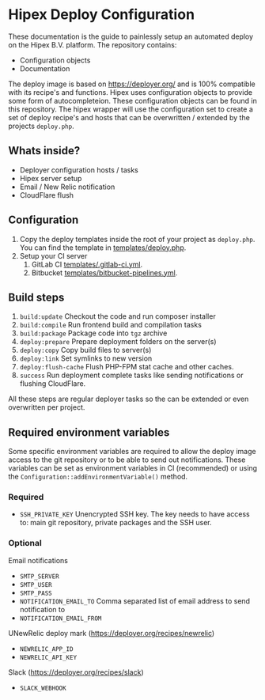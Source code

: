 # Hipex Deploy Configuration
These documentation is the guide to painlessly setup an automated deploy on the Hipex B.V. platform.
The repository contains:

- Configuration objects
- Documentation

The deploy image is based on https://deployer.org/ and is 100% compatible with its recipe's and functions. Hipex uses
configuration objects to provide some form of autocompleteion. These configuration objects can be found in this
repository. The hipex wrapper will use the configuration set to create a set of deploy recipe's and hosts that
can be overwritten / extended by the projects `deploy.php`.

## Whats inside?
- Deployer configuration hosts / tasks
- Hipex server setup
- Email / New Relic notification
- CloudFlare flush

## Configuration
1. Copy the deploy templates inside the root of your project as `deploy.php`. You can find the template in
[templates/deploy.php](./templates/deploy.php).
2. Setup your CI server
    1.  GitLab CI [templates/.gitlab-ci.yml](./templates/.gitlab-ci.yml).
    3.  Bitbucket [templates/bitbucket-pipelines.yml](./templates/bitbucket-pipelines.yml).  

## Build steps
1. `build:update` Checkout the code and run composer installer
2. `build:compile` Run frontend build and compilation tasks
3. `build:package` Package code into `tgz` archive
4. `deploy:prepare` Prepare deployment folders on the server(s)
5. `deploy:copy` Copy build files to server(s)
6. `deploy:link` Set symlinks to new version
7. `deploy:flush-cache` Flush PHP-FPM stat cache and other caches.
6. `success` Run deployment complete tasks like sending notifications or flushing CloudFlare.

All these steps are regular deployer tasks so the can be extended or even overwritten per project.

## Required environment variables
Some specific environment variables are required to allow the deploy image access to the git repository
or to be able to send out notifications. These variables can be set as environment variables in CI (recommended)
or using the `Configuration::addEnvironmentVariable()` method.

### Required
- `SSH_PRIVATE_KEY` Unencrypted SSH key. The key needs to have access to: main git repository, private packages
and the SSH user.

### Optional
Email notifications
- `SMTP_SERVER`
- `SMTP_USER` 
- `SMTP_PASS`
- `NOTIFICATION_EMAIL_TO` Comma separated list of email address to send notification to
- `NOTIFICATION_EMAIL_FROM`

UNewRelic deploy mark (https://deployer.org/recipes/newrelic)
- `NEWRELIC_APP_ID`
- `NEWRELIC_API_KEY`

Slack (https://deployer.org/recipes/slack)
- `SLACK_WEBHOOK`
